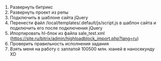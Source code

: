 1. Развернуть битрикс
2. Развернуть проект из репы
3. Подключить в шаблоне сайта jQuery
4. Перенести файл /local/templates/.default/js/script.js в шаблон сайта и подключить его после подключения jQuery
5. Ипортировать hl-блок из файла sale_test.xml (https://site.ru/bitrix/admin/highloadblock_import.php?lang=ru)
6. Проверить правильность исполнения задания
7. Взять меня на работу с заплатой 100500 млн. юаней в наносекунду XD